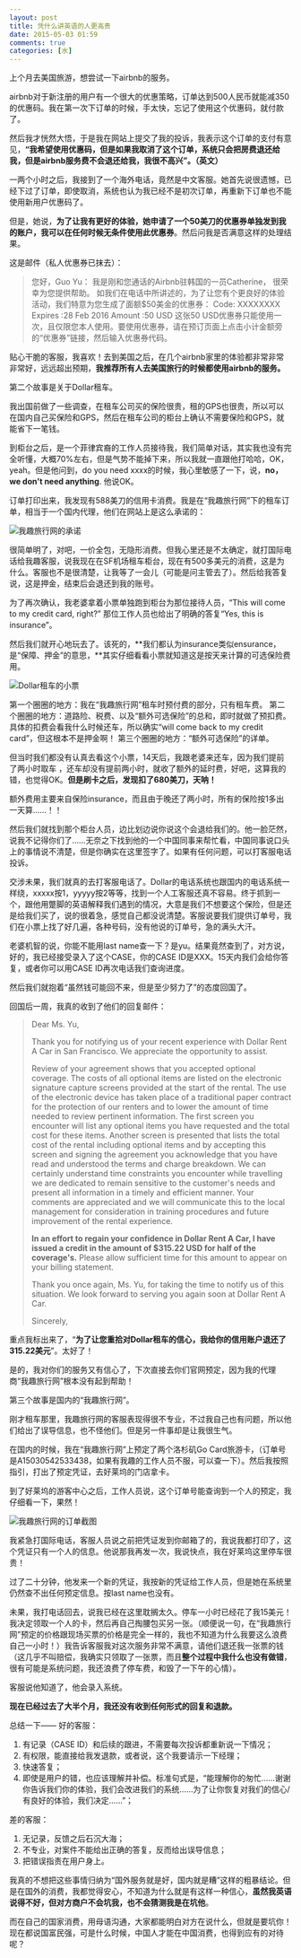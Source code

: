 ```yaml
---
layout: post
title: 凭什么讲英语的人更高贵
date: 2015-05-03 01:59
comments: true
categories: [水]
---
```


​上个月去美国旅游，想尝试一下airbnb的服务。

airbnb对于新注册的用户有一个很大的优惠策略，订单达到500人民币就能减350的优惠码。我在第一次下订单的时候，手太快，忘记了使用这个优惠码，就付款了。

然后我才恍然大悟，于是我在网站上提交了我的投诉，我表示这个订单的支付有意见，**“我希望使用优惠码，但是如果我取消了这个订单，系统只会把房费退还给我，但是airbnb服务费不会退还给我，我很不高兴”。（英文）**

一两个小时之后，我接到了一个海外电话，竟然是中文客服。她首先说很遗憾，已经下过了订单，即使取消，系统也认为我已经不是初次订单，再重新下订单也不能使用新用户优惠码了。

但是，她说，**为了让我有更好的体验，她申请了一个50美刀的优惠券单独发到我的账户，我可以在任何时候无条件使用此优惠券**。然后问我是否满意这样的处理结果。

这是邮件（私人优惠券已抹去）：

> 您好，Guo Yu：
> 我是刚和您通话的Airbnb驻韩国的一员Catherine， 很荣幸为您提供帮助。
> 如我们在电话中所讲述的，为了让您有个更良好的体验活动，我们特意为您生成了面额$50美金的优惠券：
> Code: XXXXXXXX
> Expires :28 Feb 2016
> Amount :50 USD
> 这张50 USD优惠券只能使用一次，且仅限您本人使用。要使用优惠券，请在预订页面上点击小计金额旁的“优惠券”链接，然后输入优惠券代码。

贴心干脆的客服，我喜欢！去到美国之后，在几个airbnb家里的体验都非常非常非常好，远远超出预期，**我推荐所有人去美国旅行的时候都使用airbnb的服务。**

第二个故事是关于Dollar租车。

我出国前做了一些调查，在租车公司买的保险很贵，租的GPS也很贵，所以可以在国内自己买保险和GPS，然后在租车公司的柜台上确认不需要保险和GPS，就能省下一笔钱。

到柜台之后，是一个菲律宾裔的工作人员接待我，我们简单对话，其实我也没有完全听懂，大概70%左右，但是气势不能掉下来，所以我就一直跟他打哈哈，OK，yeah。但是他问到，do you need xxxx的时候，我心里敏感了一下，说，**no， we don't need anything**. 他说OK。

订单打印出来，我发现有588美刀的信用卡消费。我是在“我趣旅行网”下的租车订单，相当于一个国内代理，他们在网站上是这么承诺的：

![我趣旅行网的承诺](/files/2015/05/woqu.jpg)

很简单明了，对吧，一价全包，无隐形消费。但我心里还是不太确定，就打国际电话给我趣客服，说我现在在SF机场租车柜台，现在有500多美元的消费，这是为什么。客服也不是很清楚，让我等了一会儿（可能是问主管去了）。然后给我答复说，这是押金，结束后会退还到我的账号。

为了再次确认，我老婆拿着小票单独跑到柜台为那位接待人员，“This will come to my credit card, right?” 那位工作人员也给出了明确的答复“Yes, this is insurance”。

然后我们就开心地玩去了。该死的，**我们都认为insurance类似ensurance，是“保障、押金”的意思，**其实仔细看看小票就知道这是按天来计算的可选保险费用。

![Dollar租车的小票](/files/2015/05/dollar-rent-a-car-receipt.jpg)

第一个圈圈的地方：我在“我趣旅行网”租车时预付费的部分，只有租车费。
第二个圈圈的地方：道路险、税费、以及“额外可选保险”的总和，即时就做了预扣费。具体的扣费会看我什么时候还车，所以确实“will come back to my credit card”，但这根本不是押金啊！
第三个圈圈的地方：“额外可选保险”的详单。

但当时我们都没有认真去看这个小票，14天后，我跟老婆来还车，因为我们提前了两小时取车 ，还车却没有提前两小时，就收了额外的延时费，好吧，这算我的错，也觉得OK。**但是刷卡之后，发现扣了680美刀，天呐！**

额外费用主要来自保险insurance，而且由于晚还了两小时，所有的保险按1多出一天算……！！

然后我们就找到那个柜台人员，边比划边说你说这个会退给我们的。他一脸茫然，说我不记得你们了……无奈之下找到他的一个中国同事来帮忙看，中国同事说口头上的事情说不清楚，但是你确实在这里签字了。如果有任何问题，可以打客服电话投诉。

交涉未果，我们就真的去打客服电话了。Dollar的电话系统也跟国内的电话系统一样绕，xxxxx按1，yyyyy按2等等，找到一个人工客服还真不容易。终于抓到一个，跟他用蹩脚的英语解释我们遇到的情况，大意是我们不想要这个保险，但是还是给我们买了，说的很着急，感觉自己都没说清楚。客服说要我们提供订单号，我们在小票上找了好几遍，各种号码，没有他说的订单号，急的满头大汗。

老婆机智的说，你能不能用last name查一下？是yu。结果竟然查到了，对方说，好的，我已经接受录入了这个CASE，你的CASE ID是XXX。15天内我们会给你答复，或者你可以用CASE ID再次电话我们查询进度。

然后我们就抱着“虽然钱可能回不来，但是至少努力了”的态度回国了。

回国后一周，我真的收到了他们的回复邮件：

> Dear Ms. Yu,
> 
> Thank you for notifying us of your recent experience with Dollar Rent A Car in San Francisco. We appreciate the opportunity to assist.
> 
> Review of your agreement shows that you accepted optional coverage. The costs of all optional items are listed on the electronic signature capture screens provided at the start of the rental. The use of the electronic device has taken place of a traditional paper contract for the protection of our renters and to lower the amount of time needed to review pertinent information. The first screen you encounter will list any optional items you have requested and the total cost for these items. Another screen is presented that lists the total cost of the rental including optional items and by accepting this screen and signing the agreement you acknowledge that you have read and understood the terms and charge breakdown. We can certainly understand time constraints you encounter while travelling we are dedicated to remain sensitive to the customer's needs and present all information in a timely and efficient manner. Your comments are appreciated and we will communicate this to the local management for consideration in training procedures and future improvement of the rental experience. 
> 
> **In an effort to regain your confidence in Dollar Rent A Car, I have issued a credit in the amount of $315.22 USD for half of the coverage's.** Please allow sufficient time for this amount to appear on your billing statement.
> 
> Thank you once again, Ms. Yu, for taking the time to notify us of this situation. We look forward to serving you again soon at Dollar Rent A Car. 
> 
> 
> Sincerely,


重点我标出来了，“**为了让您重拾对Dollar租车的信心，我给你的信用账户退还了315.22美元**”。太好了！

是的，我对你们的服务又有信心了，下次直接去你们官网预定，因为我的代理商“我趣旅行网”根本没有起到帮助！

第三个故事是国内的“我趣旅行网”。

刚才租车那里，我趣旅行网的客服表现得很不专业，不过我自己也有问题，所以他们给出了误导信息，也不怪他们。但是另一件事却是让我很生气。

在国内的时候，我在“我趣旅行网”上预定了两个洛杉矶Go Card旅游卡，（订单号是A15030542533438，如果有我趣的工作人员不服，可以查一下）。然后我按照指引，打出了预定凭证，去好莱坞的门店拿卡。

到了好莱坞的游客中心之后，工作人员说，这个订单号能查询到一个人的预定，我仔细看一下，果然！

![我趣旅行网的订单截图](/files/2015/05/woqu2.jpg)

我紧急打国际电话，客服人员说之前把凭证发到你邮箱了的，我说我都打印了，这个凭证只有一个人的信息。他说那我再发一次，我说快点，我在好莱坞这里停车很贵！

过了二十分钟，他发来一个新的凭证，我按新的凭证给工作人员，但是她在系统里仍然查不出任何预定信息。按last name也没有。

未果，我打电话回去，说我已经在这里耽搁太久。停车一小时已经花了我15美元！我决定领取一个人的卡，然后再自己掏腰包买另一张。（顺便说一句，在“我趣旅行网”预定的价格跟现场买票的价格是完全一样的，我也不知道为什么我要这么浪费自己一小时！）我告诉客服我对这次服务非常不满意，请他们退还我一张票的钱（这几乎不叫赔偿，我确实只领取了一张票，而且**整个过程中我什么也没有做错**，很有可能是系统问题，我还浪费了停车费，和毁了一下午的心情）。

客服说他知道了，他会录入系统。

**现在已经过去了大半个月，我还没有收到任何形式的回复和退款。**

总结一下——
好的客服：
1. 有记录（CASE ID）和后续的跟进，不需要每次投诉都重新说一下情况；
2. 有权限，能直接给我发退款，或者说，这个我要请示一下经理；
3. 快速答复；
4. 即使是用户的错，也应该理解并补偿。标准句式是，“能理解你的匆忙……谢谢你告诉我们你的体验，我们会改进我们的系统……为了让你恢复对我们的信心/有良好的体验，我们决定……”；


差的客服：
1. 无记录，反馈之后石沉大海；
2. 不专业，对案件不能给出正确的答复，反而给出误导信息；
3. 把错误指责在用户身上。

我真的不想把这些事情归纳为“国外服务就是好，国内就是糟”这样的粗暴结论。但是在国外的消费，我都觉得安心，不知道为什么就是有这样一种信心，**虽然我英语说得不好，但对方商户不会坑我，也不会猜测我是在坑他**。

而在自己的国家消费，用母语沟通，大家都能明白对方在说什么，但就是要坑你！现在都说国富民强，可是什么时候，中国人才能在中国消费，也得到应有的对待呢？